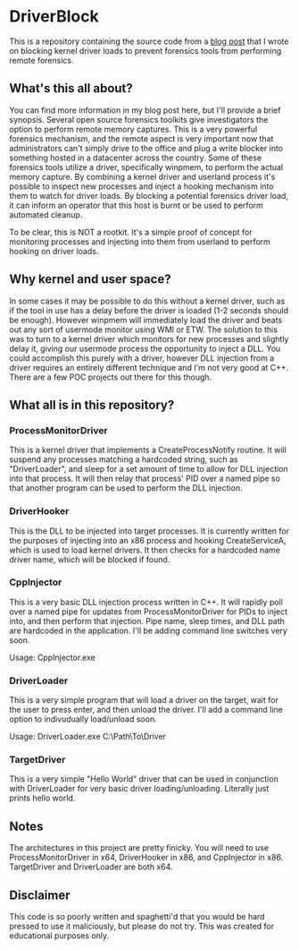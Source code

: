 # DriverBlock
This is a repository containing the source code from a [blog post](https://passthehashbrowns.github.io/blocking-remote-memory-forensics/) that I wrote on blocking kernel driver loads to prevent forensics tools from performing remote forensics.

## What's this all about?
You can find more information in my blog post here, but I'll provide a brief synopsis. Several open source forensics toolkits give investigators the option to perform remote memory captures. This is a very powerful forensics mechanism, and the remote aspect is very important now that administrators can't simply drive to the office and plug a write blocker into something hosted in a datacenter across the country. Some of these forensics tools utilize a driver, specifically winpmem, to perform the actual memory capture. By combining a kernel driver and userland process it's possible to inspect new processes and inject a hooking mechanism into them to watch for driver loads. By blocking a potential forensics driver load, it can inform an operator that this host is burnt or be used to perform automated cleanup.

To be clear, this is NOT a rootkit. It's a simple proof of concept for monitoring processes and injecting into them from userland to perform hooking on driver loads. 

## Why kernel and user space?
In some cases it may be possible to do this without a kernel driver, such as if the tool in use has a delay before the driver is loaded (1-2 seconds should be enough). However winpmem will immediately load the driver and beats out any sort of usermode monitor using WMI or ETW. The solution to this was to turn to a kernel driver which monitors for new processes and slightly delay it, giving our usermode process the opportunity to inject a DLL. You could accomplish this purely with a driver, however DLL injection from a driver requires an entirely different technique and I'm not very good at C++. There are a few POC projects out there for this though.

## What all is in this repository?

### ProcessMonitorDriver
This is a kernel driver that implements a CreateProcessNotify routine. It will suspend any processes matching a hardcoded string, such as "DriverLoader", and sleep for a set amount of time to allow for DLL injection into that process. It will then relay that process' PID over a named pipe so that another program can be used to perform the DLL injection.

### DriverHooker
This is the DLL to be injected into target processes. It is currently written for the purposes of injecting into an x86 process and hooking CreateServiceA, which is used to load kernel drivers. It then checks for a hardcoded name driver name, which will be blocked if found.

### CppInjector
This is a very basic DLL injection process written in C++. It will rapidly poll over a named pipe for updates from ProcessMonitorDriver for PIDs to inject into, and then perform that injection. Pipe name, sleep times, and DLL path are hardcoded in the application. I'll be adding command line switches very soon.

Usage: CppInjector.exe 

### DriverLoader
This is a very simple program that will load a driver on the target, wait for the user to press enter, and then unload the driver. I'll add a command line option to indivudually load/unload soon.

Usage: DriverLoader.exe C:\Path\To\Driver

### TargetDriver
This is a very simple "Hello World" driver that can be used in conjunction with DriverLoader for very basic driver loading/unloading. Literally just prints hello world.

## Notes
The architectures in this project are pretty finicky. You will need to use ProcessMonitorDriver in x64, DriverHooker in x86, and CppInjector in x86. TargetDriver and DriverLoader are both x64.

## Disclaimer
This code is so poorly written and spaghetti'd that you would be hard pressed to use it maliciously, but please do not try. This was created for educational purposes only.
